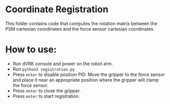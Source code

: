 Coordinate Registration  
===  
  
This folder contains code that computes the rotation matrix between the PSM cartesian coordinates and the force sensor cartesian coordinates.  
  
How to use:  
===
- Run dVRK console and power on the robot arm.   
- Run ``python2 registration.py``  
- Press ``enter`` to disable position PID. Move the gripper to the force sensor and place it near an appropriate position where the gripper will clamp the force sensor.  
- Press ``enter`` to close the gripper.  
- Press ``enter`` to start registration.
